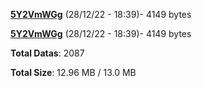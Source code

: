 [**5Y2VmWGg**](/data/5Y2VmWGg.txt) (28/12/22 - 18:39)- 4149 bytes

[**5Y2VmWGg**](/data/5Y2VmWGg.txt) (28/12/22 - 18:39)- 4149 bytes

**Total Datas**: 2087

**Total Size**: 12.96 MB / 13.0 MB